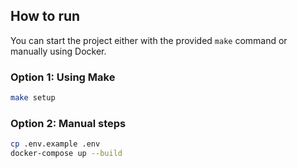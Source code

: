 ## How to run

You can start the project either with the provided `make` command or manually using Docker.

### Option 1: Using Make

```bash
make setup
```

### Option 2: Manual steps

```bash
cp .env.example .env
docker-compose up --build
```
